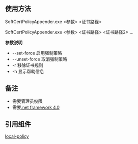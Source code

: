 ﻿## 使用方法 ##
SoftCertPolicyAppender.exe <参数> <证书路径>

SoftCertPolicyAppender.exe <参数> <证书路径> <证书路径2> ...

**参数说明**

- --set-force 启用强制策略
- --unset-force 取消强制策略
- -r 移除证书规则
- -h 显示帮助信息


## 备注 ##
- 需要管理员权限 
- 需要[.net framework 4.0](http://www.microsoft.com/en-us/download/details.aspx?id=17718)


## 引用组件 ##
[local-policy](https://bitbucket.org/MartinEden/local-policy/overview)
